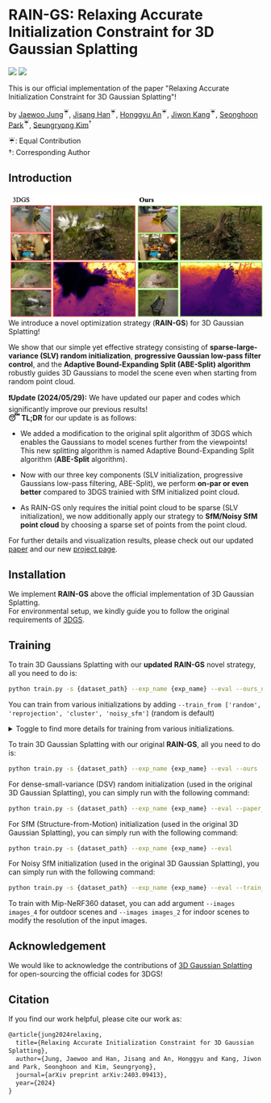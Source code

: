 # RAIN-GS: Relaxing Accurate Initialization Constraint for 3D Gaussian Splatting
<a href="https://arxiv.org/abs/2403.09413"><img src="https://img.shields.io/badge/arXiv-2403.09413-%23B31B1B"></a>
<a href="https://ku-cvlab.github.io/RAIN-GS/ "><img src="https://img.shields.io/badge/Project%20Page-online-brightgreen"></a>
<br>

This is our official implementation of the paper "Relaxing Accurate Initialization Constraint for 3D Gaussian Splatting"!

by [Jaewoo Jung](https://crepejung00.github.io)<sup>:umbrella:</sup>, [Jisang Han](https://github.com/ONground-Korea)<sup>:umbrella:</sup>, [Honggyu An](https://hg010303.github.io/)<sup>:umbrella:</sup>, [Jiwon Kang](https://github.com/loggerJK)<sup>:umbrella:</sup>, [Seonghoon Park](https://github.com/seong0905)<sup>:umbrella:</sup>, [Seungryong Kim](https://cvlab.korea.ac.kr)<sup>&dagger;</sup>

:umbrella:: Equal Contribution <br>
&dagger;: Corresponding Author
## Introduction
![](assets/teaser.png)<br>
We introduce a novel optimization strategy (**RAIN-GS**) for 3D Gaussian Splatting!

We show that our simple yet effective strategy consisting of **sparse-large-variance (SLV) random initialization**, **progressive Gaussian low-pass filter control**, and the **Adaptive Bound-Expanding Split (ABE-Split) algorithm** robustly guides 3D Gaussians to model the scene even when starting from random point cloud.

**❗️Update (2024/05/29):** We have updated our paper and codes which significantly improve our previous results! <br>
**😴 TL;DR** for our update is as follows:
- We added a modification to the original split algorithm of 3DGS which enables the Gaussians to model scenes further from the viewpoints! This new splitting algorithm is named Adaptive Bound-Expanding Split algorithm (**ABE-Split** algorithm).
- Now with our three key components (SLV initialization, progressive Gaussians low-pass filtering, ABE-Split), we perform **on-par or even better** compared to 3DGS trainied with SfM initialized point cloud.

- As RAIN-GS only requires the initial point cloud to be sparse (SLV initialization), we now additionally apply our strategy to **SfM/Noisy SfM point cloud** by choosing a sparse set of points from the point cloud.

For further details and visualization results, please check out our updated [paper](https://arxiv.org/abs/2403.09413) and our new [project page](https://ku-cvlab.github.io/RAIN-GS/).

## Installation
We implement **RAIN-GS** above the official implementation of 3D Gaussian Splatting. <br> For environmental setup, we kindly guide you to follow the original requirements of [3DGS](https://github.com/graphdeco-inria/gaussian-splatting). 

## Training

To train 3D Gaussians Splatting with our **updated** **RAIN-GS** novel strategy, all you need to do is:

```bash
python train.py -s {dataset_path} --exp_name {exp_name} --eval --ours_new 
```
You can train from various initializations by adding `--train_from ['random', 'reprojection', 'cluster', 'noisy_sfm']` (random is default)
<details>
<summary>Toggle to find more details for training from various initializations.</summary>

- **Random Initialization** (Default)
```bash
python train.py -s {dataset_path} --exp_name {exp_name} --eval --ours_new --train_from 'random'
```
- SfM (Structure-from-Motion) Initialization <br>
In order to apply RAIN-GS to SfM Initialization, we need to start with a sparse set of points (SLV Initialization). <br>
To choose the sparse set of points, you can choose several options:
  - **Clustering** : Apply clustering to the initial point cloud using the [HDBSCAN](https://github.com/scikit-learn-contrib/hdbscan) algorithm.
  ```bash
  python train.py -s {dataset_path} --exp_name {exp_name} --eval --ours_new --train_from 'cluster'
  ```

  - **Top 10%** : Each of the points from SfM comes with a confidence value, which is the reprojection error. Select the top 10% most confident points from the point cloud.
  ```bash
  python train.py -s {dataset_path} --exp_name {exp_name} --eval --ours_new --train_from 'reprojection'
  ```

- **Noisy SfM Initialization** <br>
In real-world scenarios, the point cloud from SfM can contain noise. To simulate this scenario, we add a random noise sampled from a normal distribution to the SfM point cloud. If you run with this option, we apply the clustering algorithm to the Noisy SfM point cloud.
```bash
python train.py -s {dataset_path} --exp_name {exp_name} --eval --ours_new --train_from 'noisy_sfm'
```

</details>

To train 3D Gaussian Splatting with our original **RAIN-GS**, all you need to do is:

```bash
python train.py -s {dataset_path} --exp_name {exp_name} --eval --ours
```

For dense-small-variance (DSV) random initialization (used in the original 3D Gaussian Splatting), you can simply run with the following command:
```bash
python train.py -s {dataset_path} --exp_name {exp_name} --eval --paper_random
```

For SfM (Structure-from-Motion) initialization (used in the original 3D Gaussian Splatting), you can simply run with the following command:
```bash
python train.py -s {dataset_path} --exp_name {exp_name} --eval
```

For Noisy SfM initialization (used in the original 3D Gaussian Splatting), you can simply run with the following command:
```bash
python train.py -s {dataset_path} --exp_name {exp_name} --eval --train_from 'noisy_sfm'
```

To train with Mip-NeRF360 dataset, you can add argument `--images images_4` for outdoor scenes and `--images images_2` for indoor scenes to modify the resolution of the input images.

## Acknowledgement

We would like to acknowledge the contributions of [3D Gaussian Splatting](https://github.com/graphdeco-inria/gaussian-splatting) for open-sourcing the official codes for 3DGS! 

## Citation
If you find our work helpful, please cite our work as:
```
@article{jung2024relaxing,
  title={Relaxing Accurate Initialization Constraint for 3D Gaussian Splatting},
  author={Jung, Jaewoo and Han, Jisang and An, Honggyu and Kang, Jiwon and Park, Seonghoon and Kim, Seungryong},
  journal={arXiv preprint arXiv:2403.09413},
  year={2024}
}
```